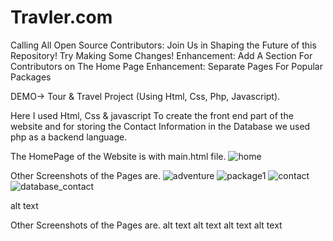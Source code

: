 # Travler.com
Calling All Open Source Contributors: Join Us in Shaping the Future of this Repository! Try Making Some Changes!
Enhancement: Add A Section For Contributors on The Home Page
Enhancement: Separate Pages For Popular Packages

DEMO->  Tour & Travel Project (Using Html, Css, Php, Javascript).

Here I used Html, Css & javascript To create the front end part of the website and for storing the Contact Information in the Database we used php as a backend language.

The HomePage of the Website is with main.html file.
![home](https://github.com/user-attachments/assets/60acb8e0-fdb7-45b7-8fcf-b7e288fdf644)

Other Screenshots of the Pages are.
![adventure](https://github.com/user-attachments/assets/6c08d7ec-18a8-452c-9b58-d3f709cc49c0)
![package1](https://github.com/user-attachments/assets/b5da1248-1152-45f4-b9da-4ff0240787c6)
![contact](https://github.com/user-attachments/assets/75f43b98-d0d3-4277-9f38-039d5fe5d48b)
![database_contact](https://github.com/user-attachments/assets/50114dd9-3cfb-4aa6-88e6-2882c37bd96a)


alt text

Other Screenshots of the Pages are.
alt text alt text alt text alt text
